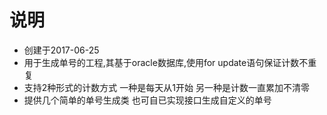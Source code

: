﻿# 说明
 * 创建于2017-06-25
 * 用于生成单号的工程,其基于oracle数据库,使用for update语句保证计数不重复
 * 支持2种形式的计数方式 一种是每天从1开始 另一种是计数一直累加不清零
 * 提供几个简单的单号生成类 也可自已实现接口生成自定义的单号
